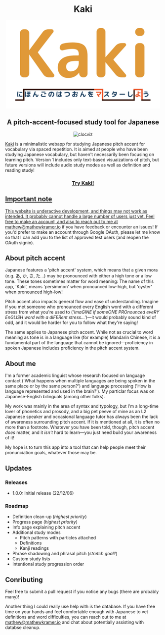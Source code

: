 <h1 align="center">Kaki</h1>
<p align="center"><img width="500px" alt="Kaki splash image" src="img/kaki_splash.png"></p>
<h2 align="center">A pitch-accent-focused study tool for Japanese</h2>

<p align="center">
  <a>
    <img alt="clocviz" src="https://img.shields.io/badge/version-v1.0.0-yellow?style=flat-square"
  </a>
</p>

[Kaki](https://kaki-study.vercel.app/) is a minimalistic webapp for studying Japanese pitch accent for vocabulary via spaced repetition. It is aimed at people who have been studying Japanese vocabulary, but haven't necessarily been focusing on learning pitch. Version 1 includes only text-based visuaizations of pitch, but future versions will include audio study modes as well as definition and reading study!

<h3 align="center"><a href="https://kaki-study.vercel.app/">Try Kaki!</h3>

## Important note

This website is underactive development, and things may not work as intended. It probably cannot handle a large number of users just yet. Feel free to make an account, and also to reach out to me at [mathew@mathewkramer.io](mailto:mathew@mathewkramer.io) if you have feedback or encounter an issues! If you'd prefer to make an account through Google OAuth, please let me know so that I can add you to the list of approved test users (and reopen the OAuth signin).

## About pitch accent

Japanese features a 'pitch accent' system, which means that a given mora (e.g. あ, か, さ, た...) may be pronounced with either a high tone or a low tone. These tones sometimes matter for word meaning: The name of this app, 'Kaki', means 'persimmon' when pronounced low-high, but 'oyster' when pronounced high-low!

Pitch accent also impacts general flow and ease of understanding. Imagine if you met someone who pronounced every English word with a different stress from what you're used to (*'ImaGINE if someONE PROnounced eveRY EnGLISH word with a diFERent stress...'*)—it would probably sound kind of odd, and it would be harder for you to follow what they're saying!

The same applies to Japanese pitch accent. While not as crucial to word meaning as tone is in a language like (for example) Mandarin Chinese, it is a fundamental part of the language that cannot be ignored—proficiency in spoken Japanese includes proficiency in the pitch accent system.

## About me

I'm a former academic linguist whose research focused on language contact ('What happens when multiple languages are being spoken in the same place or by the same person?') and language processing ('How is language represented and used in the brain?'). My particlar focus was on Japanese-English bilinguals (among other folks).

My work was mainly in the area of syntax and typology, but I'm a long-time lover of phonetics and prosody, and a big pet peeve of mine as an L2 Japanese speaker and occasional language tutor has always been the lack of awareness surrounding pitch accent. If it is mentioned at all, it is often no more than a footnote. Whatever you have been told, though, pitch accent *does* matter, and it *isn't* hard to learn—you just need build your awareness of it!

My hope is to turn this app into a tool that can help people meet their pronunciation goals, whatever those may be.

## Updates

### Releases

- 1.0.0: Initial release (22/12/06)

### Roadmap

- Definition clean-up (*highest priority*)
- Progress page (*highest priority*)
- Info page explaining pitch accent
- Additional study modes
  - Pitch patterns with particles attached
  - Definitions
  - Kanji readings
- Phrase shadowing and phrasal pitch (*stretch goal?*)
- Custom study lists
- Intentional study progression order

## Conributing

Feel free to submit a pull request if you notice any bugs (there are probably many)!

Another thing I could really use help with is the database. If you have free time on your hands and feel comfortable enough with Japanese to vet definitions and word difficulties, you can reach out to me at [mathew@mathewkramer.io](mailto:mathew@mathewkramer.io) and chat about potentially assisting with databse cleanup.
